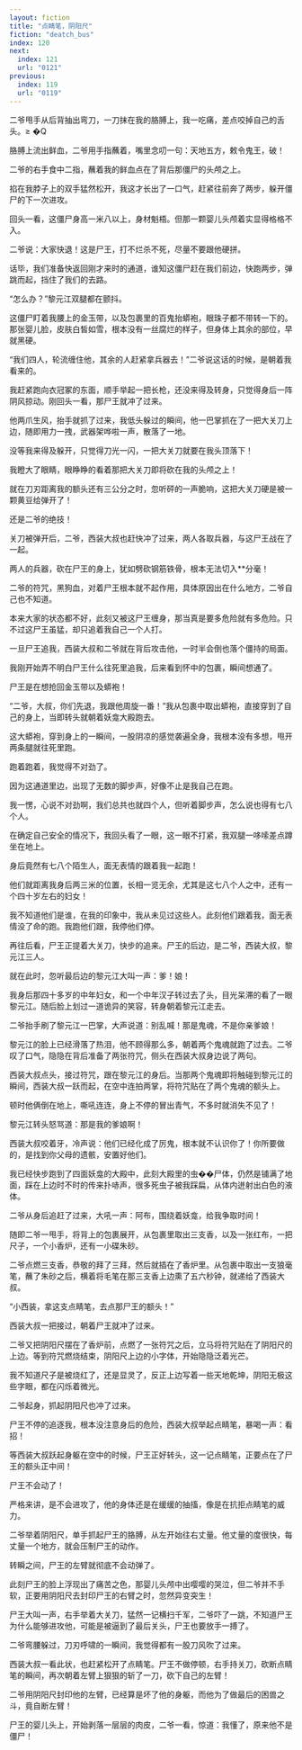 ```yaml
---
layout: fiction
title: "点睛笔，阴阳尺"
fiction: "deatch_bus"
index: 120
next:
  index: 121
  url: "0121"
previous:
  index: 119
  url: "0119"
---
```

二爷甩手从后背抽出弯刀，一刀抹在我的胳膊上，我一吃痛，差点咬掉自己的舌头。≥  �Q

胳膊上流出鲜血，二爷用手指蘸着，嘴里念叨一句：天地五方，敕令鬼王，破！

二爷的右手食中二指，蘸着我的鲜血点在了背后那僵尸的头颅之上。

掐在我脖子上的双手猛然松开，我这才长出了一口气，赶紧往前奔了两步，躲开僵尸的下一次进攻。

回头一看，这僵尸身高一米八以上，身材魁梧。但那一颗婴儿头颅着实显得格格不入。

二爷说：大家快退！这是尸王，打不烂杀不死，尽量不要跟他硬拼。

话毕，我们准备快返回刚才来时的通道，谁知这僵尸赶在我们前边，快跑两步，弹跳而起，挡住了我们的去路。

“怎么办？”黎元江双腿都在颤抖。

这僵尸盯着我腰上的金玉带，以及包裹里的百鬼抬蟒袍，眼珠子都不带转一下的。那张婴儿脸，皮肤白皙如雪，根本没有一丝腐烂的样子，但身体上其余的部位，早就黑硬。

“我们四人，轮流缠住他，其余的人赶紧拿兵器去！”二爷说这话的时候，是朝着我看来的。

我赶紧跑向衣冠冢的东面，顺手举起一把长枪，还没来得及转身，只觉得身后一阵阴风掠动。刚回头一看，那尸王就冲了过来。

他两爪生风，抬手就抓了过来，我低头躲过的瞬间，他一巴掌抓在了一把大关刀上边，随即用力一拽，武器架哗啦一声，散落了一地。

没等我来得及躲开，只觉得刀光一闪，一把大关刀就要在我头顶落下！

我瞪大了眼睛，眼睁睁的看着那把大关刀即将砍在我的头颅之上！

就在刀刃距离我的额头还有三公分之时，忽听砰的一声脆响，这把大关刀硬是被一颗黄豆给弹开了！

还是二爷的绝技！

关刀被弹开后，二爷，西装大叔也赶快冲了过来，两人各取兵器，与这尸王战在了一起。

两人的兵器，砍在尸王的身上，犹如劈砍钢筋铁骨，根本无法切入**分毫！

二爷的符咒，黑狗血，对着尸王根本就不起作用，具体原因出在什么地方，二爷自己也不知道。

本来大家的状态都不好，此刻又被这尸王缠身，那当真是要多危险就有多危险。只不过这尸王虽猛，却只追着我自己一个人打。

一旦尸王追我，西装大叔和二爷就在背后攻击他，一时半会倒也落个僵持的局面。

我刚开始弄不明白尸王什么往死里追我，后来看到怀中的包裹，瞬间想通了。

尸王是在想抢回金玉带以及蟒袍！

“二爷，大叔，你们先退，我跟他周旋一番！”我从包裹中取出蟒袍，直接穿到了自己的身上，当即转头就朝着妖龛大殿跑去。

这大蟒袍，穿到身上的一瞬间，一股阴凉的感觉袭遍全身，我根本没有多想，甩开两条腿就往死里跑。

跑着跑着，我觉得不对劲了。

因为这通道里边，出现了无数的脚步声，好像不止是我自己在跑。

我一愣，心说不对劲啊，我们总共也就四个人，但听着脚步声，怎么说也得有七八个人。

在确定自己安全的情况下，我回头看了一眼，这一眼不打紧，我双腿一哆嗦差点蹲坐在地上。

身后竟然有七八个陌生人，面无表情的跟着我一起跑！

他们就距离我身后两三米的位置，长相一览无余，尤其是这七八个人之中，还有一个四十岁左右的妇女！

我不知道他们是谁，在我的印象中，我从未见过这些人。此刻他们跟着我，面无表情没了命的跑。我跑他们跟，我停他们停。

再往后看，尸王正提着大关刀，快步的追来。尸王的后边，是二爷，西装大叔，黎元江三人。

就在此时，忽听最后边的黎元江大叫一声：爹！娘！

我身后那四十多岁的中年妇女，和一个中年汉子转过去了头，目光呆滞的看了一眼黎元江。随后脸上划过一道诡异的笑容，转身朝着黎元江走去。

二爷抬手刷了黎元江一巴掌，大声说道：别乱喊！那是鬼魂，不是你亲爹娘！

黎元江的脸上已经滑落了热泪，他不顾得那么多，朝着两个鬼魂就跑了过去。二爷叹了口气，隐隐在背后准备了两张符咒，侧头在西装大叔身边说了两句。

西装大叔点头，接过符咒，跟在黎元江的身后。当那两个鬼魂即将触碰到黎元江的瞬间，西装大叔一跃而起，在空中连拍两掌，将符咒贴在了两个鬼魂的额头上。

顿时他俩倒在地上，嘶吼连连，身上不停的冒出青气，不多时就消失不见了！

黎元江转头怒骂道：那是我的爹娘啊！

西装大叔咬着牙，冷声说：他们已经化成了厉鬼，根本就不认识你了！你所要做的，是找到你父母的遗骸，安置好他们。

我已经快步跑到了四面妖龛的大殿中，此刻大殿里的虫��尸体，仍然是铺满了地面，踩在上边时不时的传来扑哧声，很多死虫子被我踩扁，从体内迸射出白色的液体。

二爷从身后追赶了过来，大吼一声：阿布，围绕着妖龛，给我争取时间！

随即二爷一甩手，将背上的包裹展开，从包裹里取出三支香，以及一张红布，一把尺子，一个小香炉，还有一小碟朱砂。

二爷点燃三支香，恭敬的拜了三拜，然后就插在了香炉里。从包裹中取出一支狼毫笔，蘸了朱砂之后，横着将毛笔在那三支香上边熏了五六秒钟，就递给了西装大叔。

“小西装，拿这支点睛笔，去点那尸王的额头！”

西装大叔一把接过，朝着尸王就冲了过来。

二爷又把阴阳尺摆在了香炉前，点燃了一张符咒之后，立马将符咒贴在了阴阳尺的上边。等到符咒燃烧结束，阴阳尺上边的小字体，开始隐隐泛着光芒。

我不知道尺子是被烧红了，还是显灵了，反正上边写着一些天地乾坤，阴阳无极这些字眼，都在闪烁着微光。

二爷起身，抓起阴阳尺也冲了过来。

尸王不停的追逐我，根本没注意身后的危险，西装大叔举起点睛笔，暴喝一声：看招！

等西装大叔跃起身躯在空中的时候，尸王正好转头，这一记点睛笔，正要点在了尸王的额头正中间！

尸王不会动了！

严格来讲，是不会进攻了，他的身体还是在缓缓的抽搐，像是在抗拒点睛笔的威力。

二爷举着阴阳尺，单手抓起尸王的胳膊，从左开始往右丈量。他丈量的度很快，每丈量一个地方，就会压制尸王的动作。

转瞬之间，尸王的左臂就彻底不会动弹了。

此刻尸王的脸上浮现出了痛苦之色，那婴儿头颅中出嘤嘤的哭泣，但二爷并不手软，正要用阴阳尺去封印尸王的右臂之时，忽然异变突生！

尸王大叫一声，右手举着大关刀，猛然一记横扫千军，二爷吓了一跳，不知道尸王为什么能够进攻他，可能是被逼到了最后关头，尸王也要放手一搏了。

二爷弯腰躲过，刀刃呼啸的一瞬间，我觉得都有一股刀风吹了过来。

西装大叔一看此状，也赶紧松开了点睛笔。尸王不做停顿，右手持关刀，砍断点睛笔的瞬间，再次朝着左臂上狠狠的斩了一刀，砍下自己的左臂！

二爷用阴阳尺封印他的左臂，已经算是坏了他的身躯，而他为了做最后的困兽之斗，竟自断左臂！

尸王的婴儿头上，开始剥落一层层的肉皮，二爷一看，惊道：我懂了，原来他不是僵尸！